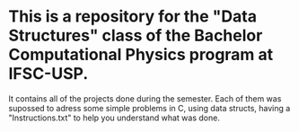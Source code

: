 # This is a repository for the "Data Structures" class of the Bachelor Computational Physics program at IFSC-USP.
It contains all of the projects done during the semester. Each of them was supossed to adress some simple problems in C, using data structs, having a "Instructions.txt" to help you understand what was done.
